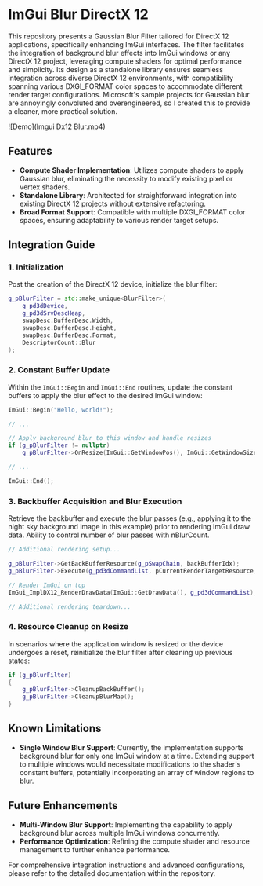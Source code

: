# ImGui Blur DirectX 12

This repository presents a Gaussian Blur Filter tailored for DirectX 12 applications, specifically enhancing ImGui interfaces. The filter facilitates the integration of background blur effects into ImGui windows or any DirectX 12 project, leveraging compute shaders for optimal performance and simplicity. Its design as a standalone library ensures seamless integration across diverse DirectX 12 environments, with compatibility spanning various DXGI_FORMAT color spaces to accommodate different render target configurations. Microsoft's sample projects for Gaussian blur are annoyingly convoluted and overengineered, so I created this to provide a cleaner, more practical solution.

![Demo](Imgui Dx12 Blur.mp4)

## Features

- **Compute Shader Implementation**: Utilizes compute shaders to apply Gaussian blur, eliminating the necessity to modify existing pixel or vertex shaders.
- **Standalone Library**: Architected for straightforward integration into existing DirectX 12 projects without extensive refactoring.
- **Broad Format Support**: Compatible with multiple DXGI_FORMAT color spaces, ensuring adaptability to various render target setups.

## Integration Guide

### 1. Initialization

Post the creation of the DirectX 12 device, initialize the blur filter:

```cpp
g_pBlurFilter = std::make_unique<BlurFilter>(
    g_pd3dDevice,
    g_pd3dSrvDescHeap,
    swapDesc.BufferDesc.Width,
    swapDesc.BufferDesc.Height,
    swapDesc.BufferDesc.Format,
    DescriptorCount::Blur
);
```

### 2. Constant Buffer Update

Within the `ImGui::Begin` and `ImGui::End` routines, update the constant buffers to apply the blur effect to the desired ImGui window:

```cpp
ImGui::Begin("Hello, world!");

// ...

// Apply background blur to this window and handle resizes
if (g_pBlurFilter != nullptr)
    g_pBlurFilter->OnResize(ImGui::GetWindowPos(), ImGui::GetWindowSize());

// ...

ImGui::End();
```

### 3. Backbuffer Acquisition and Blur Execution

Retrieve the backbuffer and execute the blur passes (e.g., applying it to the night sky background image in this example) prior to rendering ImGui draw data. Ability to control number of blur passes with nBlurCount.

```cpp
// Additional rendering setup...

g_pBlurFilter->GetBackBufferResource(g_pSwapChain, backBufferIdx);
g_pBlurFilter->Execute(g_pd3dCommandList, pCurrentRenderTargetResource, nBlurCount);

// Render ImGui on top
ImGui_ImplDX12_RenderDrawData(ImGui::GetDrawData(), g_pd3dCommandList);

// Additional rendering teardown...
```

### 4. Resource Cleanup on Resize

In scenarios where the application window is resized or the device undergoes a reset, reinitialize the blur filter after cleaning up previous states:

```cpp
if (g_pBlurFilter)
{
    g_pBlurFilter->CleanupBackBuffer();
    g_pBlurFilter->CleanupBlurMap();
}
```

## Known Limitations

- **Single Window Blur Support**: Currently, the implementation supports background blur for only one ImGui window at a time. Extending support to multiple windows would necessitate modifications to the shader's constant buffers, potentially incorporating an array of window regions to blur.

## Future Enhancements

- **Multi-Window Blur Support**: Implementing the capability to apply background blur across multiple ImGui windows concurrently.
- **Performance Optimization**: Refining the compute shader and resource management to further enhance performance.

For comprehensive integration instructions and advanced configurations, please refer to the detailed documentation within the repository.
